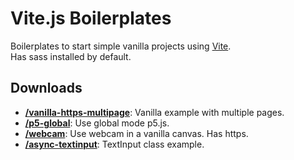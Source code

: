 # Vite.js Boilerplates

Boilerplates to start simple vanilla projects using [Vite](https://vitejs.dev/).\
Has sass installed by default.

## Downloads

- **[/vanilla-https-multipage](https://minhaskamal.github.io/DownGit/#/home?url=https://github.com/ecal-mid/boilerplates-vitejs/blob/main/vanilla-https-multipage)**: Vanilla example with multiple pages.
- **[/p5-global](https://minhaskamal.github.io/DownGit/#/home?url=https://github.com/ecal-mid/boilerplates-vitejs/blob/main/p5-global)**: Use global mode p5.js.
- **[/webcam](https://minhaskamal.github.io/DownGit/#/home?url=https://github.com/ecal-mid/boilerplates-vitejs/blob/main/webcam)**: Use webcam in a vanilla canvas. Has https.
- **[/async-textinput](https://minhaskamal.github.io/DownGit/#/home?url=https://github.com/ecal-mid/boilerplates-vitejs/blob/main/async-textinput)**: TextInput class example.